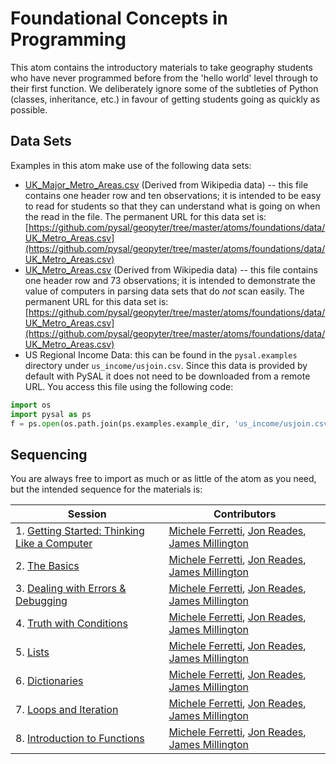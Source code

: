 # Foundational Concepts in Programming

This atom contains the introductory materials to take geography students who have never programmed before from the 'hello world' level through to their first function. We deliberately ignore some of the subtleties of Python (classes, inheritance, etc.) in favour of getting students going as quickly as possible.

## Data Sets

Examples in this atom make use of the following data sets:
* [UK_Major_Metro_Areas.csv](./data/UK_Major_Metro_Areas.csv) (Derived from Wikipedia data) -- this file contains one header row and ten observations; it is intended to be easy to read for students so that they can understand what is going on when the read in the file. The permanent URL for this data set is: [https://github.com/pysal/geopyter/tree/master/atoms/foundations/data/UK_Metro_Areas.csv](https://github.com/pysal/geopyter/tree/master/atoms/foundations/data/UK_Metro_Areas.csv)
* [UK_Metro_Areas.csv](./data/UK_Metro_Areas.csv) (Derived from Wikipedia data) -- this file contains one header row and 73 observations; it is intended to demonstrate the value of computers in parsing data sets that do _not_ scan easily. The permanent URL for this data set is: [https://github.com/pysal/geopyter/tree/master/atoms/foundations/data/UK_Metro_Areas.csv](https://github.com/pysal/geopyter/tree/master/atoms/foundations/data/UK_Metro_Areas.csv)
* US Regional Income Data: this can be found in the `pysal.examples` directory under  `us_income/usjoin.csv`. Since this data is provided by default with PySAL it does not need to be downloaded from a remote URL. You access this file using the following code:
```python
import os
import pysal as ps
f = ps.open(os.path.join(ps.examples.example_dir, 'us_income/usjoin.csv'))
```

## Sequencing

You are always free to import as much or as little of the atom as you need, but the intended sequence for the materials is:

| Session | Contributors |
| ---- | ---- | 
| 1. [Getting Started: Thinking Like a Computer](Getting_Started.ipynb) | [Michele Ferretti](https://github.com/miccferr), [Jon Reades](https://github.com/jreades), [James Millington](https://github.com/jamesdamillington) |
| 2. [The Basics](Basics.ipynb) | [Michele Ferretti](https://github.com/miccferr), [Jon Reades](https://github.com/jreades), [James Millington](https://github.com/jamesdamillington) | 
| 3. [Dealing with Errors & Debugging](Debugging.ipynb) | [Michele Ferretti](https://github.com/miccferr), [Jon Reades](https://github.com/jreades), [James Millington](https://github.com/jamesdamillington) | 
| 4. [Truth with Conditions](Conditions.ipynb) | [Michele Ferretti](https://github.com/miccferr), [Jon Reades](https://github.com/jreades), [James Millington](https://github.com/jamesdamillington) | 
| 5. [Lists](Lists.ipynb) | [Michele Ferretti](https://github.com/miccferr), [Jon Reades](https://github.com/jreades), [James Millington](https://github.com/jamesdamillington) | 
| 6. [Dictionaries](Dictionaries.ipynb) | [Michele Ferretti](https://github.com/miccferr), [Jon Reades](https://github.com/jreades), [James Millington](https://github.com/jamesdamillington) | 
| 7. [Loops and Iteration](Iteration.ipynb) | [Michele Ferretti](https://github.com/miccferr), [Jon Reades](https://github.com/jreades), [James Millington](https://github.com/jamesdamillington) | 
| 8. [Introduction to Functions](Functions.ipynb) | [Michele Ferretti](https://github.com/miccferr), [Jon Reades](https://github.com/jreades), [James Millington](https://github.com/jamesdamillington) | 

